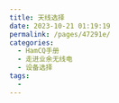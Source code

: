 ```yaml
---
title: 天线选择
date: 2023-10-21 01:19:19
permalink: /pages/47291e/
categories:
  - HamCQ手册
  - 走进业余无线电
  - 设备选择
tags:
  - 
---
```

